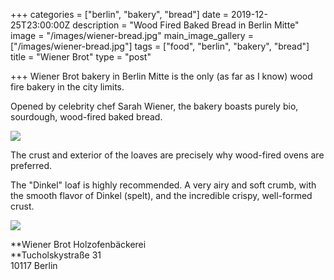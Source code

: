 +++
categories = ["berlin", "bakery", "bread"]
date = 2019-12-25T23:00:00Z
description = "Wood Fired Baked Bread in Berlin Mitte"
image = "/images/wiener-bread.jpg"
main_image_gallery = ["/images/wiener-bread.jpg"]
tags = ["food", "berlin", "bakery", "bread"]
title = "Wiener Brot"
type = "post"

+++
Wiener Brot bakery in Berlin Mitte is the only (as far as I know) wood fire bakery in the city limits.

Opened by celebrity chef Sarah Wiener, the bakery boasts purely bio, sourdough, wood-fired baked bread.

![](/images/wiener.jpg)

The crust and exterior of the loaves are precisely why wood-fired ovens are preferred.

The "Dinkel" loaf is highly recommended. A very airy and soft crumb, with the smooth flavor of Dinkel (spelt), and the incredible crispy, well-formed crust.

![](/images/wiener-bread-1.jpg)

**Wiener Brot Holzofenbäckerei  
**Tucholskystraße 31  
10117 Berlin